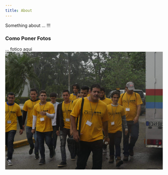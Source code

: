 ```yaml
---
title: About
---
```


Something about ... !!!

### Como Poner Fotos

... fotico aqui
![My helpful screenshot](/assets/carabana.jpg)